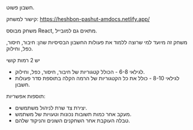 חשבון פשוט.

קישור למשחק: https://heshbon-pashut-amdocs.netlify.app/


משחק מבוסס React, מתאים גם למובייל.

משחק זה מיועד למי שרוצה ללמוד את פעולות החשבון הבסיסיות שהן: חיבור, חיסור, כפל, וחילוק.

יש 2 רמות קושי 
- לגילאי 6-8 - הכולל קטגוריות של חיבור, חיסור, כפל, וחילוק.
- לגילאי 8-10 - כולל את כל הקטגוריות של הרמה הקלה בתוספת סדר פעולות חשבון.

תוספות אפשריות:
- יצירת צד שרת לניהול משתמשים.
- מעקב אחר כמות תשובות נכונות וטעויות של משתמש.
- טבלה העוקבת אחר השחקנים השונים והניקוד שלהם.
